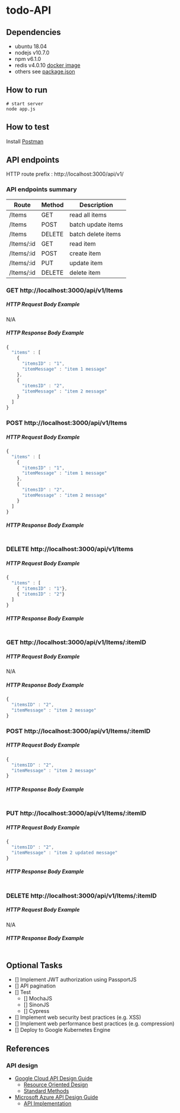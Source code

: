 # todo-API

## Dependencies
* ubuntu 18.04
* nodejs v10.7.0
* npm v6.1.0
* redis v4.0.10 [docker image](https://hub.docker.com/_/redis/)
* others see [package.json](https://github.com/bcko/todo-API/blob/master/package.json)

## How to run
```
# start server
node app.js
```

## How to test
Install [Postman](https://www.getpostman.com/)


## API endpoints

HTTP route prefix : http://localhost:3000/api/v1/

### API endpoints summary
Route      | Method | Description
-----------|--------|--------------------
/Items     | GET    | read all items
/Items     | POST   | batch update items
/Items     | DELETE | batch delete items
/Items/:id | GET    | read item
/Items/:id | POST   | create item
/Items/:id | PUT    | update item
/Items/:id | DELETE | delete item

### GET http://localhost:3000/api/v1/Items

##### HTTP Request Body Example
N/A

##### HTTP Response Body Example
```javascript
{
  "items" : [
    { 
      "itemsID" : "1",
      "itemMessage" : "item 1 message"
    },
    {
      "itemsID" : "2",
      "itemMessage" : "item 2 message"
    }
  ]
}
```

### POST http://localhost:3000/api/v1/Items
##### HTTP Request Body Example

```javascript 
{
  "items" : [
    { 
      "itemsID" : "1",
      "itemMessage" : "item 1 message"
    },
    {
      "itemsID" : "2",
      "itemMessage" : "item 2 message"
    }
  ]
}

```

##### HTTP Response Body Example
```javascript


```

### DELETE http://localhost:3000/api/v1/Items
##### HTTP Request Body Example

```javascript 
{
  "items" : [
    { "itemsID" : "1"},
    { "itemsID" : "2"}
  ]
}
```


##### HTTP Response Body Example
```javascript

```

### GET http://localhost:3000/api/v1/Items/:itemID
##### HTTP Request Body Example
N/A

##### HTTP Response Body Example
```javascript
{
  "itemsID" : "2",
  "itemMessage" : "item 2 message"
}
```

### POST http://localhost:3000/api/v1/Items/:itemID
##### HTTP Request Body Example
```javascript 
{
  "itemsID" : "2",
  "itemMessage" : "item 2 message"
}
```

##### HTTP Response Body Example
```javascript


```

### PUT http://localhost:3000/api/v1/Items/:itemID
##### HTTP Request Body Example
```javascript 
{
  "itemsID" : "2",
  "itemMessage" : "item 2 updated message"
}
```

##### HTTP Response Body Example
```javascript


```
### DELETE http://localhost:3000/api/v1/Items/:itemID
##### HTTP Request Body Example
N/A

##### HTTP Response Body Example
```javascript


```

## Optional Tasks
- [] Implement JWT authorization using PassportJS
- [] API pagination
- [] Test
  - [] MochaJS
  - [] SinonJS
  - [] Cypress
- [] Implement web security best practices (e.g. XSS)
- [] Implement web performance best practices (e.g. compression) 
- [] Deploy to Google Kubernetes Engine


## References
### API design
* [Google Cloud API Design Guide](https://cloud.google.com/apis/design/)
  * [Resource Oriented Design](https://cloud.google.com/apis/design/resources)
  * [Standard Methods](https://cloud.google.com/apis/design/standard_methods)
* [Microsoft Azure API Design Guide](https://docs.microsoft.com/en-us/azure/architecture/best-practices/api-design)
  * [API Implementation](https://docs.microsoft.com/en-us/azure/architecture/best-practices/api-implementation)
